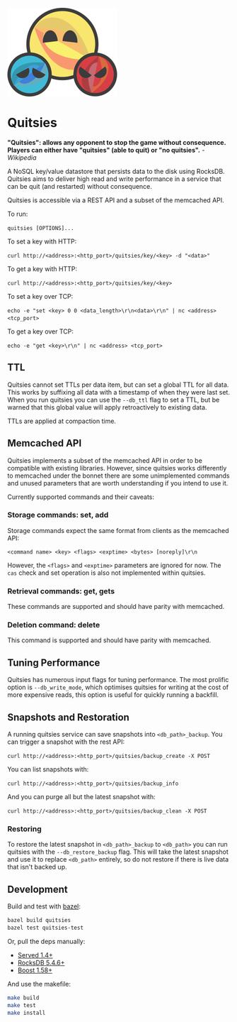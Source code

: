 ![Quitsies](quitsies_logo.png "Quitsies")

Quitsies
========

**"Quitsies": allows any opponent to stop the game without consequence. Players
can either have "quitsies" (able to quit) or "no quitsies".** _- Wikipedia_

A NoSQL key/value datastore that persists data to the disk using RocksDB.
Quitsies aims to deliver high read and write performance in a service that can
be quit (and restarted) without consequence.

Quitsies is accessible via a REST API and a subset of the memcached API.

To run:

`quitsies [OPTIONS]...`

To set a key with HTTP:

`curl http://<address>:<http_port>/quitsies/key/<key> -d "<data>"`

To get a key with HTTP:

`curl http://<address>:<http_port>/quitsies/key/<key>`

To set a key over TCP:

`echo -e "set <key> 0 0 <data_length>\r\n<data>\r\n" | nc <address> <tcp_port>`

To get a key over TCP:

`echo -e "get <key>\r\n" | nc <address> <tcp_port>`

## TTL

Quitsies cannot set TTLs per data item, but can set a global TTL for all data.
This works by suffixing all data with a timestamp of when they were last set.
When you run quitsies you can use the `--db_ttl` flag to set a TTL, but be
warned that this global value will apply retroactively to existing data.

TTLs are applied at compaction time.

## Memcached API

Quitsies implements a subset of the memcached API in order to be compatible with
existing libraries. However, since quitsies works differently to memcached under
the bonnet there are some unimplemented commands and unused parameters that are
worth understanding if you intend to use it.

Currently supported commands and their caveats:

### Storage commands: set, add

Storage commands expect the same format from clients as the memcached API:

```
<command name> <key> <flags> <exptime> <bytes> [noreply]\r\n
```

However, the `<flags>` and `<exptime>` parameters are ignored for now. The `cas`
check and set operation is also not implemented within quitsies.

### Retrieval commands: get, gets

These commands are supported and should have parity with memcached.

### Deletion command: delete

This command is supported and should have parity with memcached.

## Tuning Performance

Quitsies has numerous input flags for tuning performance. The most prolific
option is `--db_write_mode`, which optimises quitsies for writing at the cost of
more expensive reads, this option is useful for quickly running a backfill.

## Snapshots and Restoration

A running quitsies service can save snapshots into `<db_path>_backup`. You can
trigger a snapshot with the rest API:

`curl http://<address>:<http_port>/quitsies/backup_create -X POST`

You can list snapshots with:

`curl http://<address>:<http_port>/quitsies/backup_info`

And you can purge all but the latest snapshot with:

`curl http://<address>:<http_port>/quitsies/backup_clean -X POST`

### Restoring

To restore the latest snapshot in `<db_path>_backup` to `<db_path>` you can run 
quitsies with the `--db_restore_backup` flag. This will take the latest snapshot
and use it to replace `<db_path>` entirely, so do not restore if there is live
data that isn't backed up.

## Development

Build and test with [bazel](https://bazel.io):

```sh
bazel build quitsies
bazel test quitsies-test
```

Or, pull the deps manually:

- [Served 1.4+](https://github.com/datasift/served)
- [RocksDB 5.4.6+](https://github.com/facebook/rocksdb/releases)
- [Boost 1.58+](http://www.boost.org/)

And use the makefile:

```sh
make build
make test
make install
```
